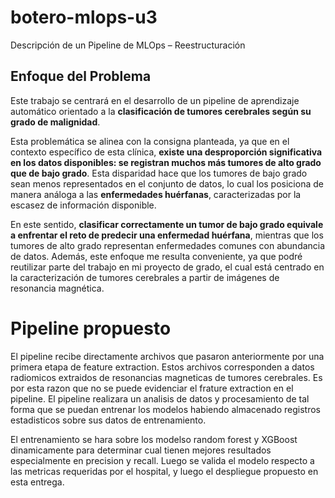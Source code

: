# botero-mlops-u3
Descripción de un Pipeline de MLOps – Reestructuración 

## Enfoque del Problema
Este trabajo se centrará en el desarrollo de un pipeline de aprendizaje automático orientado a la **clasificación de tumores cerebrales según su grado de malignidad**.

Esta problemática se alinea con la consigna planteada, ya que en el contexto específico de esta clínica, **existe una desproporción significativa en los datos disponibles: se registran muchos más tumores de alto grado que de bajo grado**. Esta disparidad hace que los tumores de bajo grado sean menos representados en el conjunto de datos, lo cual los posiciona de manera análoga a las **enfermedades huérfanas**, caracterizadas por la escasez de información disponible.

En este sentido, **clasificar correctamente un tumor de bajo grado equivale a enfrentar el reto de predecir una enfermedad huérfana**, mientras que los tumores de alto grado representan enfermedades comunes con abundancia de datos. Además, este enfoque me resulta conveniente, ya que podré reutilizar parte del trabajo en mi proyecto de grado, el cual está centrado en la caracterización de tumores cerebrales a partir de imágenes de resonancia magnética.

# Pipeline propuesto

El pipeline recibe directamente archivos que pasaron anteriormente por una primera etapa de feature extraction. Estos archivos corresponden a datos radiomicos extraidos de resonancias magneticas de tumores cerebrales. Es por esta razon que no se puede evidenciar el frature extraction en el pipeline. El pipeline realizara un analisis de datos y procesamiento de tal forma que se puedan entrenar los modelos habiendo almacenado registros estadisticos sobre sus datos de entrenamiento.

El entrenamiento se hara sobre los modelso random forest y XGBoost dinamicamente para determinar cual tienen mejores resultados especialmente en precision y recall. Luego se valida el modelo respecto a las metricas requeridas por el hospital, y luego el despliegue propuesto en esta entrega.